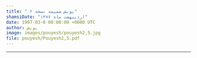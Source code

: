 ```yaml
---
title: " پویش ضمیمه نسخه ۲"
shamsiDate: "اردیبهشت ماه ۱۳۷۶"
date: 1997-03-0 00:00:00 +0000 UTC
author: پویش
image: images/pouyesh/pouyesh2,5.jpg
file: pouyesh/Pouyesh2,5.pdf
---
```


----
